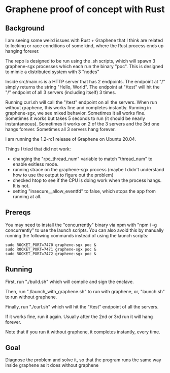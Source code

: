 # Graphene proof of concept with Rust

## Background
I am seeing some weird issues with Rust + Graphene that I think are related to locking or race conditions of some kind, where the Rust process ends up hanging forever.

The repo is designed to be run using the .sh scripts, which will spawn 3 graphene-sgx processes which each run the binary "poc". This is designed to mimic a distributed system with 3 "nodes"

Inside src/main.rs is a HTTP server that has 2 endpoints. The endpoint at "/" simply returns the string "Hello, World". The endpoint at "/test" will hit the "/" endpoint of all 3 servers (including itself) 3 times.

Running curl.sh will call the "/test" endpoint on all the servers.  When run without graphene, this works fine and completes instantly. Running in graphene-sgx, we see mixed behavior. Sometimes it all works fine. Sometimes it works but takes 5 seconds to run (it should be nearly instantaneous). Sometimes it works on 2 of the 3 servers and the 3rd one hangs forever.  Sometimes all 3 servers hang forever.

I am running the 1.2-rc1 release of Graphene on Ubuntu 20.04.  

Things I tried that did not work: 
* changing the "rpc_thread_num" variable to match "thread_num" to enable exitless mode.  
* running strace on the graphene-sgx process (maybe I didn't understand how to use the output to figure out the problem)
* checked htop to see if the CPU is doing work when the process hangs.  It is not.
* setting "insecure__allow_eventfd" to false, which stops the app from running at all.

## Prereqs
You may need to install the "concurrently" binary via npm with "npm i -g concurrently" to use the launch scripts.  You can also avoid this by manually running the following commands instead of using the launch scripts:

```
sudo ROCKET_PORT=7470 graphene-sgx poc &
sudo ROCKET_PORT=7471 graphene-sgx poc &
sudo ROCKET_PORT=7472 graphene-sgx poc &
```

## Running
First, run "./build.sh" which will compile and sign the enclave.

Then, run "./launch_with_graphene.sh" to run with graphene, or, "launch.sh" to run without graphene.

Finally, run "./curl.sh" which will hit the "/test" endpoint of all the servers. 

If it works fine, run it again.  Usually after the 2nd or 3rd run it will hang forever.

Note that if you run it without graphene, it completes instantly, every time.

## Goal
Diagnose the problem and solve it, so that the program runs the same way inside graphene as it does without graphene